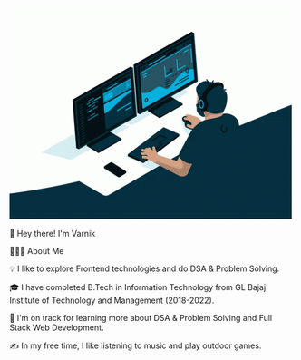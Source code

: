 <img src="coding.gif">

👋  Hey there! I'm Varnik

👨🏻‍💻  About Me

💡  I like to explore Frontend technologies and do DSA & Problem Solving.

🎓  I have completed B.Tech in Information Technology from GL Bajaj Institute of Technology and Management (2018-2022).

🌱  I'm on track for learning more about DSA & Problem Solving and Full Stack Web Development.

✍️  In my free time, I like listening to music and play outdoor games. 

